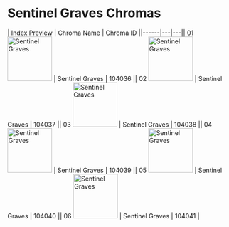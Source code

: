 # Sentinel Graves Chromas

| Index  Preview | Chroma Name | Chroma ID ||------|---|---|| 01  <img src='https://raw.communitydragon.org/latest/plugins/rcp-be-lol-game-data/global/default/v1/champion-chroma-images/104/104036.png' alt='Sentinel Graves' width='100'> | Sentinel Graves | 104036 || 02  <img src='https://raw.communitydragon.org/latest/plugins/rcp-be-lol-game-data/global/default/v1/champion-chroma-images/104/104037.png' alt='Sentinel Graves' width='100'> | Sentinel Graves | 104037 || 03  <img src='https://raw.communitydragon.org/latest/plugins/rcp-be-lol-game-data/global/default/v1/champion-chroma-images/104/104038.png' alt='Sentinel Graves' width='100'> | Sentinel Graves | 104038 || 04  <img src='https://raw.communitydragon.org/latest/plugins/rcp-be-lol-game-data/global/default/v1/champion-chroma-images/104/104039.png' alt='Sentinel Graves' width='100'> | Sentinel Graves | 104039 || 05  <img src='https://raw.communitydragon.org/latest/plugins/rcp-be-lol-game-data/global/default/v1/champion-chroma-images/104/104040.png' alt='Sentinel Graves' width='100'> | Sentinel Graves | 104040 || 06  <img src='https://raw.communitydragon.org/latest/plugins/rcp-be-lol-game-data/global/default/v1/champion-chroma-images/104/104041.png' alt='Sentinel Graves' width='100'> | Sentinel Graves | 104041 |